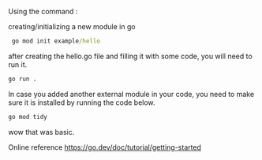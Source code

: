 Using the command : 

creating/initializing a new module in go
```cmd
 go mod init example/hello
```

after creating the hello.go file and filling it with some code, you will need to run it.
```cmd
go run .
```

In case you added another external module in your code, you need to make sure it is installed by running the code below.
```cmd
go mod tidy
```

wow that was basic.

Online reference https://go.dev/doc/tutorial/getting-started